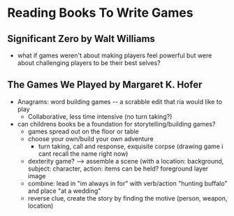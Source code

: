 # Reading Books To Write Games
## Significant Zero by Walt Williams
* what if games weren't about making players feel powerful but were about challenging players to be their best selves?

## The Games We Played by Margaret K. Hofer
* Anagrams: word building games -- a scrabble edit that ria would like to play
  * Collaborative, less time intensive (no turn taking?)
* can childrens books be a foundation for storytelling/building games?
  * games spread out on the floor or table
  * choose your own/build your own adventure
    * turn taking, call and response, exquisite corpse (drawing game i cant recall the name right now)
  * dexterity game? --> assemble a scene (with a location: background, subject: character, action: items can be held? foreground layer image
  * combine: lead in "im always in for" with verb/action "hunting buffalo" and place "at a wedding"
  * reverse clue, create the story by finding the motive (person, weapon, location)
